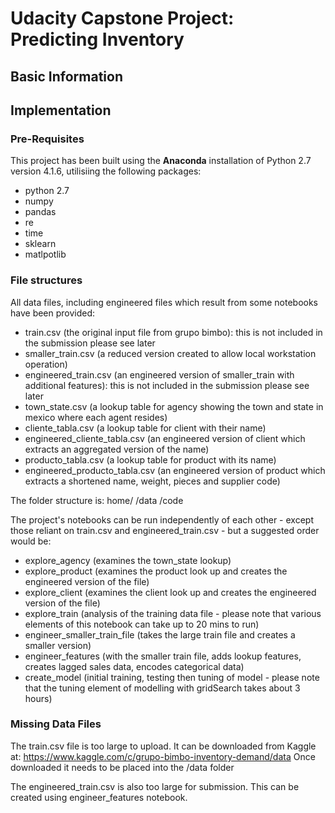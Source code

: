 # Udacity Capstone Project: Predicting Inventory

## Basic Information

## Implementation
### Pre-Requisites

This project has been built using the **Anaconda** installation of Python 2.7 version 4.1.6, utilisiing the following packages:

+ python 2.7
+ numpy
+ pandas
+ re
+ time
+ sklearn
+ matlpotlib

### File structures

All data files, including engineered files which result from some notebooks have been provided:

+ train.csv (the original input file from grupo bimbo): this is not included in the submission please see later
+ smaller_train.csv (a reduced version created to allow local workstation operation)
+ engineered_train.csv (an engineered version of smaller_train with additional features): this is not included in the submission please see later
+ town_state.csv (a lookup table for agency showing the town and state in mexico where each agent resides)
+ cliente_tabla.csv (a lookup table for client with their name)
+ engineered_cliente_tabla.csv (an engineered version of client which extracts an aggregated version of the name)
+ producto_tabla.csv (a lookup table for product with its name)
+ engineered_producto_tabla.csv (an engineered version of product which extracts a shortened name, weight, pieces and supplier code)

The folder structure is:
home/
	/data
	/code

The project's notebooks can be run independently of each other - except those reliant on train.csv and engineered_train.csv - but a suggested order would be:

+ explore_agency (examines the town_state lookup)
+ explore_product (examines the product look up and creates the engineered version of the file)
+ explore_client (examines the client look up and creates the engineered version of the file)
+ explore_train (analysis of the training data file - please note that various elements of this notebook can take up to 20 mins to run)
+ engineer_smaller_train_file (takes the large train file and creates a smaller version)
+ engineer_features (with the smaller train file, adds lookup features, creates lagged sales data, encodes categorical data)
+ create_model (initial training, testing then tuning of model - please note that the tuning element of modelling with gridSearch takes about 3 hours)

### Missing Data Files
The train.csv file is too large to upload. It can be downloaded from Kaggle at: https://www.kaggle.com/c/grupo-bimbo-inventory-demand/data
Once downloaded it needs to be placed into the /data folder

The engineered_train.csv is also too large for submission. This can be created using engineer_features notebook.